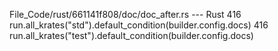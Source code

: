 File_Code/rust/661141f808/doc/doc_after.rs --- Rust
416         run.all_krates("std").default_condition(builder.config.docs)                                                                                     416         run.all_krates("test").default_condition(builder.config.docs)

